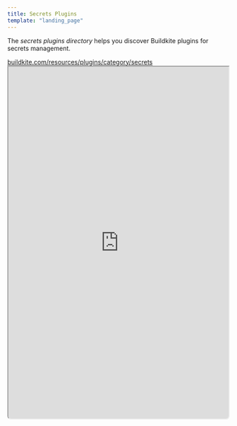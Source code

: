 ```yaml
---
title: Secrets Plugins
template: "landing_page"
---
```


The _secrets plugins directory_ helps you discover Buildkite plugins for secrets management.

<a class="Frameheader" href='https://buildkite.com/resources/plugins/category/secrets' target='_blank'>
  <span class="Frameheader__address">buildkite.com/resources/plugins/category/secrets</span>
</a>
<iframe
  src='https://buildkite.com/resources/plugins/category/secrets/embed/'
  referrerPolicy='same-origin'
  allow="fullscreen" crossorigin="anonymous" width="100%" height="800px"
  style="border-radius:0 0 8px 8px;box-sizing: border-box;"
/>
